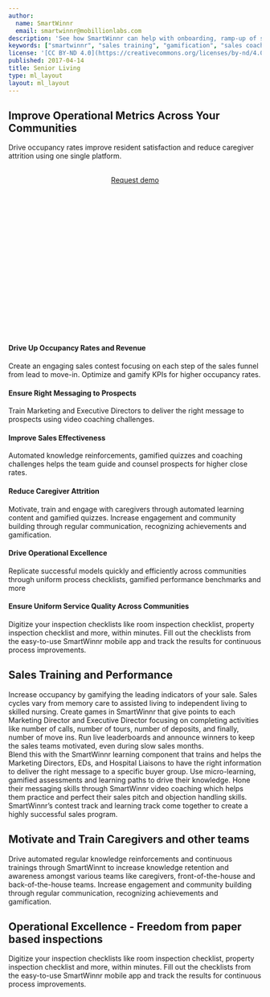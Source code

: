 ```yaml
---
author:
  name: SmartWinnr
  email: smartwinnr@mobillionlabs.com
description: 'See how SmartWinnr can help with onboarding, ramp-up of sales teams, new product launch, new service launch and more. Use SmartWinnr as a single channel to train your internal sellers, partners and distributors.'
keywords: ["smartwinnr", "sales training", "gamification", "sales coaching", "sales performance", "sales enablement", "solutions", "new product launch", "new offer launch", "new service launch", "train partners", "train distributors"]
license: '[CC BY-ND 4.0](https://creativecommons.org/licenses/by-nd/4.0)'
published: 2017-04-14
title: Senior Living
type: ml_layout
layout: ml_layout
---
```


<section class="ml-homepage-first-section">
  <div class="padding50">
    <div class="row ml-margin-bottom0">
      <div class="col-lg-5 col-md-5 col-sm-12 col-xs-12">
        <h1>Improve Operational Metrics Across Your Communities</h1>
        <div class="ml-font20">Drive occupancy rates improve resident satisfaction and reduce caregiver attrition using one single platform.</div></br>
        <p align="center" class="ml-padding-top ml-padding-bottom10"><a class="ml-request-demo-button" align="center" href="/request-demo">Request demo</a></p>
      </div>
      <div class="col-lg-7 col-md-7 col-sm-12 col-xs-12">
        <!-- <img class="ml-image" alt="Image" src="../../images/home_hero_image_smartwinnr.png"> -->
        <script src="https://fast.wistia.com/embed/medias/r7xfygdjgw.jsonp" async></script>
        <script src="https://fast.wistia.com/assets/external/E-v1.js" async></script>
        <div class="wistia_responsive_padding" style="padding:56.25% 0 0 0;position:relative;">
          <div class="wistia_responsive_wrapper" style="height:100%;left:0;position:absolute;top:0;width:100%;">
            <div class="wistia_embed wistia_async_r7xfygdjgw videoFoam=true" style="height:100%;position:relative;width:100%">
              <div class="wistia_swatch" style="height:100%;left:0;opacity:0;overflow:hidden;position:absolute;top:0;transition:opacity 200ms;width:100%;">
                <img src="https://fast.wistia.com/embed/medias/r7xfygdjgw/swatch" style="filter:blur(5px);height:100%;object-fit:contain;width:100%;" alt="" onload="this.parentNode.style.opacity=1;" />
              </div>
            </div>
          </div>
        </div>
      </div>
    </div>
  </div>
</section>

<section class="ml-background-white">
  <div class="padding50">
    <div class="row ml-margin-bottom20">
      <div class="col-lg-4 col-md-4 col-sm-6 col-xs-12 ml_text_height">
        <!-- <img class="ml_small_image" alt="Image" src="../images/homepage_Gamify_KPIs.png"> -->
        <h4 class="ml-title-font">Drive Up Occupancy Rates and Revenue</h4>
        <div class="ml-subtext ml_subtext_height">Create an engaging sales contest focusing on each step of the sales funnel from lead to move-in. Optimize and gamify KPIs for higher occupancy rates.</div>
      </div>
      <div class="col-lg-4 col-md-4 col-sm-6 col-xs-12 ml_text_height">
        <!-- <img class="ml_small_image" alt="Image" src="../images/home_new_product_launch.png"> -->
        <h4 class="ml-title-font">Ensure Right Messaging to Prospects</h4>
        <div class="ml-subtext ml_subtext_height">Train Marketing and Executive Directors to deliver the right message to prospects using video coaching challenges.</div>
      </div>
      <div class="col-lg-4 col-md-4 col-sm-6 col-xs-12 ml_text_height">
        <!-- <img class="ml_small_image" alt="Image" src="../images/home_refresher_product_training.png"> -->
        <h4 class="ml-title-font">Improve Sales Effectiveness</h4>
        <div class="ml-subtext ml_subtext_height">Automated knowledge reinforcements, gamified quizzes and coaching challenges helps the team guide and counsel prospects for higher close rates.</div>
      </div>
      <div class="col-lg-4 col-md-4 col-sm-6 col-xs-12 ml_text_height">
        <!-- <img class="ml_small_image" alt="Image" src="../images/home_drive_sales_methodology.png"> -->
        <h4 class="ml-title-font">Reduce Caregiver Attrition</h4>
        <div class="ml-subtext ml_subtext_height">Motivate, train and engage with caregivers through automated learning content and gamified quizzes. Increase engagement and community building through regular communication, recognizing achievements and gamification.</div>
      </div>
      <div class="col-lg-4 col-md-4 col-sm-6 col-xs-12 ml_text_height">
        <!-- <img class="ml_small_image" alt="Image" src="../images/home_new_hire_onboarding.png"> -->
        <h4 class="ml-title-font">Drive Operational Excellence</h4>
        <div class="ml-subtext ml_subtext_height">Replicate successful models quickly and efficiently across communities through uniform process checklists, gamified performance benchmarks and more</div>
      </div>
      <div class="col-lg-4 col-md-4 col-sm-6 col-xs-12 ml_text_height">
        <!-- <img class="ml_small_image" alt="Image" src="../images/home_sales_events.png"> -->
        <h4 class="ml-title-font">Ensure Uniform Service Quality Across Communities</h4>
        <div class="ml-subtext ml_subtext_height">Digitize your inspection checklists like room inspection checklist, property inspection checklist and more, within minutes. Fill out the checklists from the easy-to-use SmartWinnr mobile app and track the results for continuous process improvements.</div>
      </div>
    </div>
  </div>
</section>

<section class="ml-advantage">
  <div class="padding50">
    <div class="row">
      <div class="col-md-4 col-sm-4">
        <div class="single-service padding">
          <div class="text-center ml-margin-bottom20">
            <span class="icon-power ml-icon-white"></span>
          </div>
          <h2 class="ml_body_text_white text-center">Sales Training and Performance</h2>
          <div class="ml_body_text_white ml-subtext">
            Increase occupancy by gamifying the leading indicators of your sale. Sales cycles vary from memory care to assisted living to independent living to skilled nursing. Create games in SmartWinnr that give points to each Marketing Director and Executive Director focusing on completing activities like number of calls, number of tours, number of deposits, and finally, number of move ins. Run live leaderboards and announce winners to keep the sales teams motivated, even during slow sales months. <br>
            Blend this with the SmartWinnr learning component that trains and helps the Marketing Directors, EDs, and Hospital Liaisons to have the right information to deliver the right message to a specific buyer group. Use micro-learning, gamified assessments and learning paths to drive their knowledge. Hone their messaging skills through SmartWinnr video coaching which helps them practice and perfect their sales pitch and objection handling skills.
            SmartWinnr’s contest track and learning track come together to create a highly successful sales program.
          </div>
        </div>
      </div>
      <div class="col-md-4 col-sm-4">
        <div class="single-service padding">
          <div class="text-center ml-margin-bottom20">
            <span class="icon-speed-fast ml-icon-white"></span>
          </div>
          <h2 class="ml_body_text_white text-center">Motivate and Train Caregivers and other teams</h2>
          <div class="ml_body_text_white ml-subtext">
            Drive automated regular knowledge reinforcements and continuous trainings through SmartWinnt to increase knowledge retention and awareness amongst various teams like caregivers, front-of-the-house and back-of-the-house teams. Increase engagement and community building through regular communication, recognizing achievements and gamification.
          </div>
        </div>
      </div>
      <div class="col-md-4 col-sm-4 ">
        <div class="single-service padding">
          <div class="text-center ml-margin-bottom20">
            <span class="icon-lan ml-icon-white"></span>
          </div>
          <h2 class="ml_body_text_white text-center">Operational Excellence - Freedom from paper based inspections</h2>
          <div class="ml_body_text_white ml-subtext">
            Digitize your inspection checklists like room inspection checklist, property inspection checklist and more, within minutes. Fill out the checklists from the easy-to-use SmartWinnr mobile app and track the results for continuous process improvements.            
          </div>
        </div>
      </div>
    </div>
  </div>
</section>
